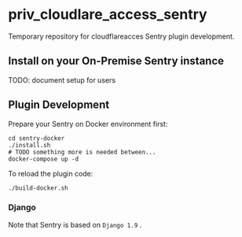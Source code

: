 # priv_cloudlare_access_sentry

Temporary repository for cloudflareacces Sentry plugin development.

## Install on your On-Premise Sentry instance

TODO: document setup for users

## Plugin Development

Prepare your Sentry on Docker environment first:

```
cd sentry-docker
./install.sh
# TODO something more is needed between...
docker-compose up -d
```

To reload the plugin code:

```
./build-docker.sh
```

### Django

Note that Sentry is based on `Django 1.9` .
